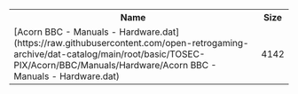 <table>
<tr><th>Name</th><th>Size</th></tr>
<tr><td>[Acorn BBC - Manuals - Hardware.dat](https://raw.githubusercontent.com/open-retrogaming-archive/dat-catalog/main/root/basic/TOSEC-PIX/Acorn/BBC/Manuals/Hardware/Acorn BBC - Manuals - Hardware.dat)</td><td>4142</td></tr>
</table>
